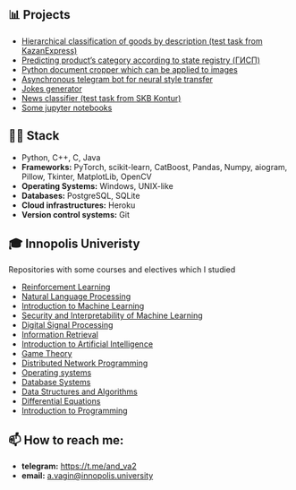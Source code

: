 ## 📊 Projects
- [Hierarchical classification of goods by description (test task from KazanExpress)](https://github.com/KKroliKK/test-task-Kazan-Express)
- [Predicting product’s category according to state registry (ГИСП)](https://github.com/KKroliKK/ktru-prediction)
- [Python document cropper which can be applied to images](https://github.com/KKroliKK/document-cropper)
- [Asynchronous telegram bot for neural style transfer](https://github.com/KKroliKK/StyleTransferBot)
- [Jokes generator](https://github.com/KKroliKK/LSTM-text-generator)
- [News classifier (test task from SKB Kontur)](https://github.com/KKroliKK/test-task-SKB-Kontur)
- [Some jupyter notebooks](https://github.com/KKroliKK/Machine-Learning)



## 👨‍💻 Stack
- Python, C++, C, Java
- **Frameworks:** PyTorch, scikit-learn, CatBoost, Pandas, Numpy, aiogram, Pillow, Tkinter, MatplotLib, OpenCV
- **Operating Systems:** Windows, UNIX-like
- **Databases:** PostgreSQL, SQLite
- **Cloud infrastructures:** Heroku
- **Version control systems:** Git


## 🎓 Innopolis Univeristy
Repositories with some courses and electives which I studied
- [Reinforcement Learning](https://github.com/KKroliKK/Reinforcement-Learning)
- [Natural Language Processing](https://github.com/KKroliKK/Natural-Language-Processing)
- [Introduction to Machine Learning](https://github.com/KKroliKK/Introduction-to-Machine-Learning)
- [Security and Interpretability of Machine Learning](https://github.com/KKroliKK/Security-and-Interpretability-of-Machine-Learning)
- [Digital Signal Processing](https://github.com/KKroliKK/Digital-Signal-Processing)
- [Information Retrieval](https://github.com/KKroliKK/Information-Retrieval)
- [Introduction to Artificial Intelligence](https://github.com/KKroliKK/Introduction-to-Practical-Artificial-Intelligence)
- [Game Theory](https://github.com/KKroliKK/Game-Theory)
- [Distributed Network Programming](https://github.com/KKroliKK/Distributed-Network-Programming)
- [Operating systems](https://github.com/KKroliKK/Operating-Systems)
- [Database Systems](https://github.com/KKroliKK/Databases)
- [Data Structures and Algorithms](https://github.com/KKroliKK/DSA-Homework-3)
- [Differential Equations](https://github.com/KKroliKK/Computational-Practicum)
- [Introduction to Programming](https://github.com/KKroliKK/paper_cissors_rock)


## 📫 How to reach me:
- **telegram:** https://t.me/and_va2
- **email:** a.vagin@innopolis.university


<!--
- 🌱 I’m currently learning Machine Learning
- 🎯 My contributions
- 🔭 I’m currently working on ...
- 👯 I’m looking to collaborate on ...
- 🤔 I’m looking for help with ...
- 💬 Ask me about ...
- 😄 Pronouns: ...
- ⚡ Fun fact: ...
-->
